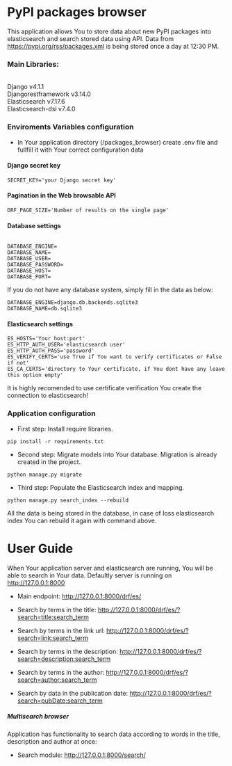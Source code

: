 PyPI packages browser
======

This application allows You to store data about new PyPI packages into elasticsearch and search stored data using API.
Data from https://pypi.org/rss/packages.xml is being stored once a day at 12:30 PM.

<h3>Main Libraries:</h4>
<br>Django v4.1.1
<br>Djangorestframework v3.14.0
<br>Elasticsearch v7.17.6
<br>Elasticsearch-dsl v7.4.0

<h3>Enviroments Variables configuration</h3>

* In Your application directory (/packages_browser) create .env file and fullfill it with Your correct configuration
  data

<h4>Django secret key</h4>

```shell 
SECRET_KEY='your Django secret key'
```

<h4>Pagination in the Web browsable API</h4>

```shell 
DRF_PAGE_SIZE='Number of results on the single page'
```

<h4>Database settings</h4>

```shell 

DATABASE_ENGINE=
DATABASE_NAME=
DATABASE_USER=
DATABASE_PASSWORD=
DATABASE_HOST=
DATABASE_PORT=
```

If you do not have any database system, simply fill in the data as below:

```shell 
DATABASE_ENGINE=django.db.backends.sqlite3
DATABASE_NAME=db.sqlite3
```

<h4>Elasticsearch settings</h4>

```shell 
ES_HOSTS='Your host:port'
ES_HTTP_AUTH_USER='elasticsearch user'
ES_HTTP_AUTH_PASS='password'
ES_VERIFY_CERTS='use True if You want to verify certificates or False if not'
ES_CA_CERTS='directory to Your certificate, if You dont have any leave this option empty'
```

It is highly recomended to use certificate verification You create the connection to elasticsearch!

<h3>Application configuration</h3>

* First step: Install require libraries.

```shell 
pip install -r requirements.txt
```

* Second step: Migrate models into Your database. Migration is already created in the project.

```shell 
python manage.py migrate
```

* Third step: Populate the Elasticsearch index and mapping.

```shell 
python manage.py search_index --rebuild
```

All the data is being stored in the database, in case of loss elasticsearch index You can rebuild it
again with command above.

User Guide
====================================
When Your application server and elasticsearch are running, You will be able to search in Your data.
Defaultly server is running on http://127.0.0.1:8000

* Main endpoint:
  http://127.0.0.1:8000/drf/es/

* Search by terms in the title: http://127.0.0.1:8000/drf/es/?search=title:search_term
* Search by terms in the link url: http://127.0.0.1:8000/drf/es/?search=link:search_term
* Search by terms in the description: http://127.0.0.1:8000/drf/es/?search=description:search_term
* Search by terms in the author: http://127.0.0.1:8000/drf/es/?search=author:search_term
* Search by data in the publication date: http://127.0.0.1:8000/drf/es/?search=pubDate:search_term

<h5>Multisearch browser</h5>

Application has functionality to search data according to words in the title, description and author at once:

* Search module: http://127.0.0.1:8000/search/
